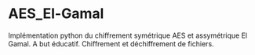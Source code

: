# AES_El-Gamal

Implémentation python du chiffrement symétrique AES et assymétrique El Gamal.
A but éducatif. Chiffrement  et déchiffrement de fichiers.
